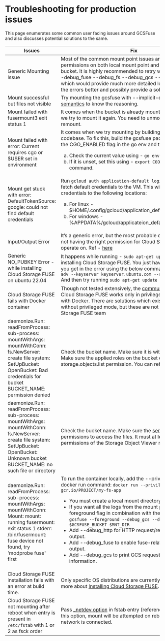 # Troubleshooting for production issues
This page enumerates some common user facing issues around GCSFuse and also discusses potential solutions to the same.

| Issues                                                                                                                                                                                               | Fix                                                                                                                                                                                                                                                                                                                                                                                                                                                                                                                                                                                                                   |
|------------------------------------------------------------------------------------------------------------------------------------------------------------------------------------------------------|-----------------------------------------------------------------------------------------------------------------------------------------------------------------------------------------------------------------------------------------------------------------------------------------------------------------------------------------------------------------------------------------------------------------------------------------------------------------------------------------------------------------------------------------------------------------------------------------------------------------------|
| Generic Mounting Issue                                                                                                                                                                               | Most of the common mount point issues are around permissions on both local mount point and the Cloud Storage bucket. It is highly recommended to retry with --foreground --debug_fuse --debug_fs --debug_gcs --debug_http flags which would provide much more detailed logs to understand the errors better and possibly provide a solution.                                                                                                                                                                                                                                                                          |
| Mount successful but files not visible                                                                                                                                                               | Try mounting the gcsfuse with --implicit-dir flag. Read the [semantics](https://github.com/GoogleCloudPlatform/gcsfuse/blob/master/docs/semantics.md) to know the reasoning.                                                                                                                                                                                                                                                                                                                                                                                                                                          |
| Mount failed with fusermount3 exit status 1                                                                                                                                                          | It comes when the bucket is already mounted in a folder and we try to mount it again. You need to unmount first and then remount.                                                                                                                                                                                                                                                                                                                                                                                                                                                                                     |
| Mount failed with error: Current requires cgo or $USER set in environment                                                                                                                            | It comes when we try mounting by building the gcsfuse codebase. To fix this, build the gcsfuse package by enabling the CGO_ENABLED flag in the go env and then mount back.<ol type="a"><li> Check the current value using - ```go env``` command. </li><li>If it is unset, set this using - ```export CGO_ENABLED=1``` command. </li></ol>                                                                                                                                                                                                                                                                                 |
| Mount get stuck with error: DefaultTokenSource: google: could not find default credentials                                                                                                           | Run ```gcloud auth application-default login``` command to fetch default credentials to the VM. This will fetch the credentials to the following locations: <ol type="a"><li>For linux - $HOME/.config/gcloud/application_default_credentials.json</li><li>For windows - %APPDATA%/gcloud/applicateion_default_credentials.json </li></ol>                                                                                                                                                                                                                                                                            |
| Input/Output Error                                                                                                                                                                                   | It’s a generic error, but the most probable culprit is the bucket not having the right permission for Cloud Storage FUSE to operate on. Ref - [here](https://stackoverflow.com/questions/36382704/gcsfuse-input-output-error)                                                                                                                                                                                                                                                                                                                                                                                         |
| Generic NO_PUBKEY Error - while installing Cloud Storage FUSE on ubuntu 22.04                                                                                                                        | It happens while running - ```sudo apt-get update``` - working on installing Cloud Storage FUSE. You just have to add the pubkey you get in the error using the below command: ```sudo apt-key adv --keyserver keyserver.ubuntu.com --recv-keys <PUBKEY> ``` And then try running ```sudo apt-get update```                                                                                                                                                                                                                                                                                                           |
| Cloud Storage FUSE fails with Docker container                                                                                                                                                       | Though not tested extensively, the [community](https://stackoverflow.com/questions/65715624/permission-denied-with-gcsfuse-in-unprivileged-ubuntu-based-docker-container) reports that Cloud Storage FUSE works only in privileged mode when used with Docker. There are [solutions](https://cloud.google.com/iam/docs/service-account-overview) which exist and claim to do so without privileged mode, but these are not tested by the Cloud Storage FUSE team                                                                                                                                                      |
| daemonize.Run: readFromProcess: sub-process: mountWithArgs: mountWithConn: fs.NewServer: create file system: SetUpBucket: OpenBucket: Bad credentials for bucket BUCKET_NAME: permission denied      | Check the bucket name. Make sure it is within your project. Make sure the applied roles on the bucket  contain storage.objects.list permission. You can refer to them [here](https://cloud.google.com/storage/docs/access-control/iam-roles).                                                                                                                                                                                                                                                                                                                                                                         
| daemonize.Run: readFromProcess: sub-process: mountWithArgs: mountWithConn: fs.NewServer: create file system: SetUpBucket: OpenBucket: Unknown bucket BUCKET_NAME: no such file or directory          | Check the bucket name. Make sure the [service account](https://www.google.com/url?q=https://cloud.google.com/iam/docs/service-accounts&sa=D&source=docs&ust=1679992003850814&usg=AOvVaw3nJ6wNQK4FZdgm8gBTS82l) has permissions to access the files. It must at least have the permissions of the Storage Object Viewer role.                                                                                                                                                                                                                                                                                          |
| daemonize.Run: readFromProcess: sub-process: mountWithArgs: mountWithConn: Mount: mount: running fusermount: exit status 1 stderr: /bin/fusermount: fuse device not found, try 'modprobe fuse' first | To run the container locally, add the --privilege flag to the docker run command: ```docker run --privileged  gcr.io/PROJECT/my-fs-app ``` <ul><li>You must create a local mount directory</li> <li>If you want all the logs from the mount process use the --foreground flag in combination with the mount command: ```gcsfuse --foreground --debug_gcs --debug_fuse $GCSFUSE_BUCKET $MNT_DIR ``` </li><li> Add --debug_http for HTTP request/response debug output.</li><li>Add --debug_fuse to enable fuse-related debugging output.</li><li>Add --debug_gcs to print GCS request and timing information.</li></ul> 
| Cloud Storage FUSE installation fails with an error at build time.                                                                                                                                   | Only specific OS distributions are currently supported, learn more about [Installing Cloud Storage FUSE](https://github.com/GoogleCloudPlatform/gcsfuse/blob/master/docs/installing.md).                                                                                                                                                                                                                                                                                                                                                                                                                              |
| Cloud Storage FUSE not mounting after reboot when entry is present in ```/etc/fstab``` with 1 or 2 as fsck order                                                                                           | Pass [_netdev option](https://github.com/GoogleCloudPlatform/gcsfuse/blob/master/docs/mounting.md#persisting-a-mount) in fstab entry (reference issue [here](https://github.com/GoogleCloudPlatform/gcsfuse/issues/1043)). With this option, mount will be attempted on reboot only when network is connected. 
